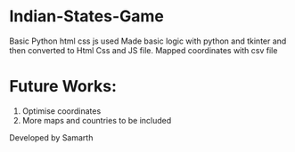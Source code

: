 # Indian-States-Game
Basic Python html css js used
Made basic logic with python and tkinter and then converted to Html Css and JS file.
Mapped coordinates with csv file

# Future Works:
1. Optimise coordinates
2. More maps and countries to be included

Developed by Samarth 
